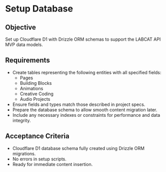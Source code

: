 # Setup Database

## Objective
Set up Cloudflare D1 with Drizzle ORM schemas to support the LABCAT API MVP data models.

## Requirements
- Create tables representing the following entities with all specified fields:
  - Pages
  - Building Blocks
  - Animations
  - Creative Coding
  - Audio Projects
- Ensure fields and types match those described in project specs.
- Prepare the database schema to allow smooth content migration later.
- Include any necessary indexes or constraints for performance and data integrity.

## Acceptance Criteria
- Cloudflare D1 database schema fully created using Drizzle ORM migrations.
- No errors in setup scripts.
- Ready for immediate content insertion.
